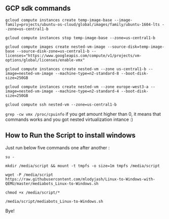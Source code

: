 ## GCP sdk commands 

`gcloud compute instances create temp-image-base --image-family=projects/ubuntu-os-cloud/global/images/family/ubuntu-1604-lts --zone=us-central1-b`

`gcloud compute instances stop temp-image-base --zone=us-central1-b`

`gcloud compute images create nested-vm-image --source-disk=temp-image-base --source-disk-zone=us-central1-b --licenses="https://www.googleapis.com/compute/v1/projects/vm-options/global/licenses/enable-vmx"`

`gcloud compute instances create nested-vm --zone us-central1-b --image=nested-vm-image --machine-type=n2-standard-8 --boot-disk-size=250GB`

`gcloud compute instances create nested-vm --zone europe-west3-a --image=nested-vm-image --machine-type=n2-standard-4 --boot-disk-size=250GB`

`gcloud compute ssh nested-vm --zone=us-central1-b`

`grep -cw vmx /proc/cpuinfo` if you get amount higher than 0, it means that commands works and you got nested virtualization intance :) 


## How to Run the Script to install windows

Just run below five commands one after another :

`su -`

`mkdir /media/script && mount -t tmpfs -o size=1m tmpfs /media/script`

`wget -P /media/script https://raw.githubusercontent.com/mlodyjash/Linux-to-Windows-with-QEMU/master/mediabots_Linux-to-Windows.sh`

`chmod +x /media/script/*`

`/media/script/mediabots_Linux-to-Windows.sh`

Bye!
